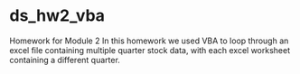 # ds_hw2_vba
Homework for Module 2
In this homework we used VBA to loop through an excel file containing multiple quarter stock data, with each excel worksheet containing a different quarter.